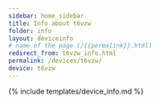 ```yaml
---
sidebar: home_sidebar
title: Info about t6vzw
folder: info
layout: deviceinfo
# name of the page (/{{permalink}}.html)
redirect_from: t6vzw_info.html
permalink: /devices/t6vzw/
device: t6vzw
---
```

{% include templates/device_info.md %}
